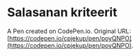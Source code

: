 # Salasanan kriteerit

A Pen created on CodePen.io. Original URL: [https://codepen.io/cpjekup/pen/poyQNPO](https://codepen.io/cpjekup/pen/poyQNPO).


